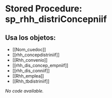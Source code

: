 # Stored Procedure: sp_rhh_distriConcepniif

## Usa los objetos:
- [[Nom_cuedoc]]
- [[rhh_concepdistriniif]]
- [[Rhh_convenio]]
- [[rhh_dis_concep_empniif]]
- [[rhh_dis_conniif]]
- [[Rhh_emplea]]
- [[Rhh_tbdistriniif]]

*No code available.*
